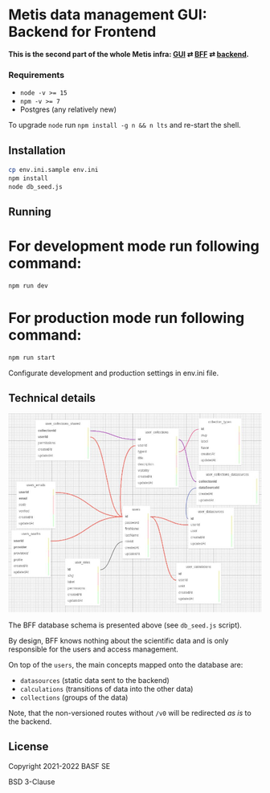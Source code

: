 # Metis data management GUI: Backend for Frontend

**This is the second part of the whole Metis infra: [GUI](https://github.com/basf/metis-gui) &rlarr; [BFF](https://github.com/basf/metis-bff) &rlarr; [backend](https://github.com/basf/metis-backend).**

### Requirements

- `node -v >= 15`
- `npm -v >= 7`
- Postgres (any relatively new)

To upgrade `node` run `npm install -g n && n lts` and re-start the shell.


## Installation

```bash
cp env.ini.sample env.ini
npm install
node db_seed.js
```


## Running

# For development mode run following command:

```bash
npm run dev
```


# For production mode run following command:

```bash
npm run start
```

Configurate development and production settings in env.ini file.


## Technical details

![BFF database schema](https://raw.githubusercontent.com/basf/metis-bff/master/bff_schema.png "BFF Postgres schema")

The BFF database schema is presented above (see `db_seed.js` script).

By design, BFF knows nothing about the scientific data and is only responsible for the users and access management.

On top of the `users`, the main concepts mapped onto the database are:

- `datasources` (static data sent to the backend)
- `calculations` (transitions of data into the other data)
- `collections` (groups of the data)

Note, that the non-versioned routes without `/v0` will be redirected _as is_ to the backend.


## License

Copyright 2021-2022 BASF SE

BSD 3-Clause
